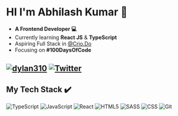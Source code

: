 <h1 align="start">HI I'm Abhilash Kumar 👋  </h1>

- **A Frontend Developer 💻** <br />
- Currently learning **React JS** & **TypeScript**
- Aspiring Full Stack in <a href="https://www.crio.do">@Crio.Do</a> 
- Focusing on **#100DaysOfCode**

[![dylan310](https://img.shields.io/badge/Abhilash-%230077B5.svg?style=for-the-badge&logo=linkedin&logoColor=white)](https://www.linkedin.com/in/abhilash-kumar-72b125246)
[![Twitter](https://img.shields.io/badge/Twitter-%231DA1F2.svg?style=for-the-badge&logo=Twitter&logoColor=white)](https://twitter.com/abhilash_madi)
---

## My Tech Stack :heavy_check_mark:
![TypeScript](https://img.shields.io/badge/typescript-%23007ACC.svg?style=for-the-badge&logo=typescript&logoColor=white) ![JavaScript](https://img.shields.io/badge/javascript-%23323330.svg?style=for-the-badge&logo=javascript&logoColor=%23F7DF1E) ![React](https://img.shields.io/badge/react-%2320232a.svg?style=for-the-badge&logo=react&logoColor=%2361DAFB) ![HTML5](https://img.shields.io/badge/HTML5-E34F26?style=for-the-badge&logo=html5&logoColor=white) ![SASS](https://img.shields.io/badge/SASS-hotpink.svg?style=for-the-badge&logo=SASS&logoColor=white) ![CSS](https://img.shields.io/badge/CSS3-1572B6?style=for-the-badge&logo=css3&logoColor=white)  ![Git](https://img.shields.io/badge/git-%23F05033.svg?style=for-the-badge&logo=git&logoColor=white) 



